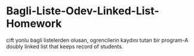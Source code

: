 # Bagli-Liste-Odev-Linked-List-Homework
cift yonlu bagli listelerden olusan, ogrencilerin kaydını tutan bir program-A doubly linked list that keeps record of students.

